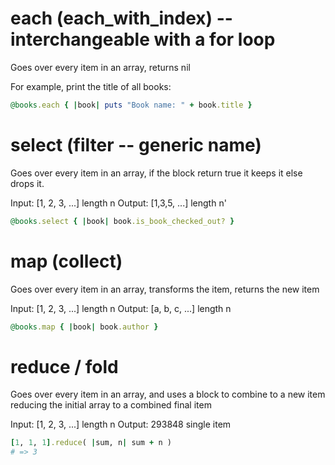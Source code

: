 # each (each_with_index) -- interchangeable with a for loop

Goes over every item in an array,
  returns nil

For example, print the title of all books:

```ruby
@books.each { |book| puts "Book name: " + book.title }
```

# select (filter -- generic name)

Goes over every item in an array,
  if the block return true it keeps it
    else drops it.

Input: [1, 2, 3, ...]   length n
Output: [1,3,5, ...]    length n'

```ruby
@books.select { |book| book.is_book_checked_out? }
```

# map (collect)

Goes over every item in an array,
  transforms the item,
    returns the new item

Input: [1, 2, 3, ...]   length n
Output: [a, b, c, ...]  length n

```ruby
@books.map { |book| book.author }
```

# reduce / fold

Goes over every item in an array,
  and uses a block to combine to a new item
  reducing the initial array to a combined final item

Input: [1, 2, 3, ...]   length n
Output: 293848          single item

```ruby
[1, 1, 1].reduce( |sum, n| sum + n )
# => 3   
```
